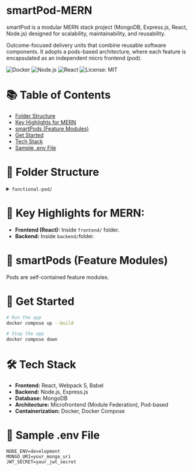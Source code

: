 # smartPod-MERN

smartPod is a modular MERN stack project (MongoDB, Express.js, React, Node.js) designed for scalability, maintainability, and reusability.

Outcome-focused delivery units that combine reusable software components. It adopts a pods-based architecture, where each feature is encapsulated as an independent micro frontend (pod).

![Docker](https://img.shields.io/badge/containerized-Docker-blue)
![Node.js](https://img.shields.io/badge/backend-Express-green)
![React](https://img.shields.io/badge/frontend-React-blue)
![License: MIT](https://img.shields.io/badge/License-MIT-yellow.svg)

# 📚 Table of Contents
- [Folder Structure](#-folder-structure)
- [Key Highlights for MERN](#-key-highlights-for-mern)
- [smartPods (Feature Modules)](#-smartpods-feature-modules)
- [Get Started](#-get-started)
- [Tech Stack](#-tech-stack)
- [Sample .env File](#-sample-env-file)
<!-- - [Code Quality](#-code-quality) -->

# 📁 Folder Structure

<details>
<summary><code>functional-pod/</code></summary>

<details>
<summary><code>docker-compose.yaml</code></summary>
</details>

<details>
<summary><code>README.md</code></summary>
</details>

<details>
<summary><code>backend/</code></summary>

<details>
<summary><code>service-a/</code></summary>

- src/  
- index.js  
- Dockerfile  

</details>

<details>
<summary><code>service-b/</code></summary>

- src/  
- index.js  
- Dockerfile  

</details>

</details>

<details>
<summary><code>frontend/</code></summary>

<details>
<summary><code>component-a/</code></summary>

- src/  
- assets/   
- tests/  
- Dockerfile  

</details>

<details>
<summary><code>component-b/</code></summary>

- src/  
- assets/  
- tests/  
- Dockerfile  

</details>

</details>

</details>


# 🧩 Key Highlights for MERN:
- **Frontend (React):** Inside `frontend/` folder.
- **Backend:** Inside `backend/`folder.

# 🧩 smartPods (Feature Modules)
Pods are self-contained feature modules.  

# 🚀 Get Started

```bash
# Run the app
docker compose up --build

# Stop the app
docker compose down
```

# 🛠️ Tech Stack
- **Frontend:** React, Webpack 5, Babel
- **Backend:** Node.js, Express.js
- **Database:** MongoDB
- **Architecture:** Microfrontend (Module Federation), Pod-based
- **Containerization:** Docker, Docker Compose

# 🔐 Sample .env File

```
NODE_ENV=development
MONGO_URI=your_mongo_uri
JWT_SECRET=your_jwt_secret

```

<!-- # 🧹 Code Quality
- Linting: ESLint (with Airbnb config recommended)
- Formatting: Prettier
- Commit Convention: Conventional Commits (recommended for CI/CD) -->
